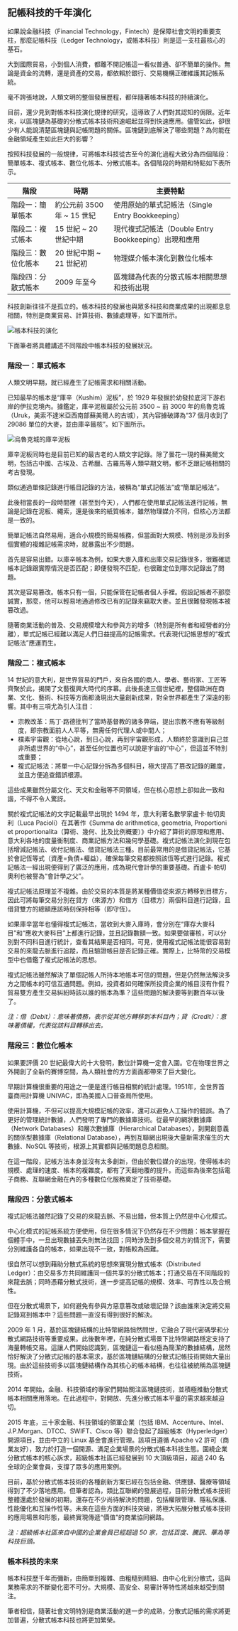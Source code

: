 ## 記帳科技的千年演化

如果說金融科技（Financial Technology，Fintech）是保障社會文明的重要支柱，那麼記帳科技（Ledger Technology，或帳本科技）則是這一支柱最核心的基石。

大到國際貿易，小到個人消費，都離不開記帳這一看似普通、卻不簡單的操作。無論是資金的流轉，還是資產的交易，都依賴於銀行、交易機構正確維護其記帳系統。

毫不誇張地說，人類文明的整個發展歷程，都伴隨著帳本科技的持續演化。

目前，還少見到對帳本科技演化規律的研究，這導致了人們對其認知的侷限。近年來，以區塊鏈為基礎的分散式帳本技術飛速崛起並得到快速應用。儘管如此，卻很少有人能說清楚區塊鏈與記帳問題的關係。區塊鏈到底解決了哪些問題？為何能在金融領域產生如此巨大的影響？

按照科技發展的一般規律，可將帳本科技從古至今的演化過程大致分為四個階段：簡單帳本、複式帳本、數位化帳本、分散式帳本。各個階段的時期和特點如下表所示。

| 階段 | 時期 | 主要特點 |
| --- | --- | --- |
| 階段一：簡單帳本 | 約公元前 3500 年 ~ 15 世紀 | 使用原始的單式記帳法（Single Entry Bookkeeping） |
| 階段二：複式帳本 | 15 世紀 ~ 20 世紀中期 | 現代複式記帳法（Double Entry Bookkeeping）出現和應用 |
| 階段三：數位化帳本 | 20 世紀中期 ~ 21 世紀初 | 物理媒介帳本演化到數位化帳本 |
| 階段四：分散式帳本 | 2009 年至今 | 區塊鏈為代表的分散式帳本相關思想和技術出現 |

科技創新往往不是孤立的。帳本科技的發展也與眾多科技和商業成果的出現都息息相關，特別是商業貿易、計算技術、數據處理等，如下圖所示。

![帳本科技的演化](_images/ledger_history.png)

下面筆者將具體講述不同階段中帳本科技的發展狀況。

### 階段一：單式帳本

人類文明早期，就已經產生了記帳需求和相關活動。

已知最早的帳本是“庫辛（Kushim）泥板”，於 1929 年發掘於幼發拉底河下游右岸的伊拉克境內。據鑑定，庫辛泥板屬於公元前 3500 ~ 前 3000 年的烏魯克城（Uruk，美索不達米亞西南部蘇美爾人的古城），其內容據破譯為“37 個月收到了 29086 單位的大麥，並由庫辛籤核”。如下圖所示。

![烏魯克城的庫辛泥板](_images/kushim.png)

庫辛泥板同時也是目前已知的最古老的人類文字記錄。除了曇花一現的蘇美爾文明，包括古中國、古埃及、古希臘、古羅馬等人類早期文明，都不乏跟記帳相關的考古發現。

類似通過單條記錄進行帳目記錄的方法，被稱為“單式記帳法”或“簡單記帳法”。

此後相當長的一段時間裡（甚至到今天），人們都在使用單式記帳法進行記帳，無論是記錄在泥板、繩索，還是後來的紙質帳本，雖然物理媒介不同，但核心方法都是一致的。

簡單記帳法自然易用，適合小規模的簡易帳務，但當面對大規模、特別是涉及到多個實體的複雜記帳需求時，就暴露出不少問題。

首先是容易出錯。以庫辛帳本為例，如果大麥入庫和出庫交易記錄很多，很難確認帳本記錄跟實際情況是否匹配；即便發現不匹配，也很難定位到哪次記錄出了問題。

其次是容易篡改。帳本只有一個，只能保管在記帳者個人手裡。假設記帳者不那麼誠實，那麼，他可以輕易地通過修改已有的記錄來竊取大麥。並且很難發現帳本被篡改過。

隨著商業活動的普及、交易規模增大和參與方的增多（特別是所有者和經營者的分離），單式記帳已經難以滿足人們日益提高的記帳需求。代表現代記帳思想的“複式記帳法”應運而生。

### 階段二：複式帳本

14 世紀的意大利，是世界貿易的門戶，來自各國的商人、學者、藝術家、工匠等齊聚於此，揭開了文藝復興大時代的序幕。此後長達三個世紀裡，整個歐洲在商業、文化、藝術、科技等方面都湧現出大量創新成果，對全世界都產生了深遠的影響。其中有三項尤為引人注目：

* 宗教改革：馬丁·路德批判了當時基督教的諸多弊端，提出宗教不應有等級制度，即宗教面前人人平等，無需任何代理人或中間人；
* 樸素宇宙觀：從地心說，到日心說，再到宇宙觀形成，人類終於意識到自己並非所處世界的“中心”，甚至任何位置也可以說是宇宙的“中心”，但這並不特別或重要；
* 複式記帳法：將單一中心記錄分拆為多個科目，極大提高了篡改記錄的難度，並且方便追查錯誤根源。

這些成果雖然分屬文化、天文和金融等不同領域，但在核心思想上卻如此一致和諧，不得不令人驚訝。

關於複式記帳法的文字記載最早出現於 1494 年，意大利著名數學家盧卡·帕切奧利（Luca Pacioli）在其著作《Summa de arithmetica, geometria, Proportioni et proportionalita（算術、幾何、比及比例概要）》中介紹了算術的原理和應用、意大利各地的度量衡制度、商業記帳方法和幾何學基礎。複式記帳法演化到現在包括增減記帳法、收付記帳法、借貸記帳法三種。目前最常用的是借貸記帳法，它基於會記恆等式（資產=負債+權益），確保每筆交易都按照該恆等式進行記錄。複式記帳法一經出現便得到了廣泛的應用，成為現代會計學的重要基礎。而盧卡·帕切奧利也被譽為“會計學之父”。

複式記帳法原理並不複雜。由於交易的本質是將某種價值從來源方轉移到目標方，因此可將每筆交易分別在貸方（來源方）和借方（目標方）兩個科目進行記錄，且借貸雙方的總額應該時刻保持相等（即守恆）。

如果庫辛當年也懂得複式記帳法，當收到大麥入庫時，會分別在“庫存大麥科目”和“應收大麥科目”上都進行記錄，並且記錄數額一致。如果要做審核，可以分別對不同科目進行統計，查看其結果是否相同。可見，使用複式記帳法能很容易對交易的來龍去脈進行追蹤，而且驗證帳目是否記錄正確。實際上，比特幣的交易模型中也借鑑了複式記帳法的思想。

複式記帳法雖然解決了單個記帳人所持本地帳本可信的問題，但是仍然無法解決多方之間帳本的可信互通問題。例如，投資者如何確保所投資企業的帳目沒有作假？貿易雙方產生交易糾紛時該以誰的帳本為準？這些問題的解決要等到數百年以後了。

*注：借（Debit）：意味著債務，表示從其他方轉移到本科目內；貸（Credit）：意味著債權，代表從該科目轉移出去。*

### 階段三：數位化帳本

如果要評價 20 世紀最偉大的十大發明，數位計算機一定會入圍。它在物理世界之外開創了全新的賽博空間，為人類社會的方方面面都帶來了巨大變化。

早期計算機很重要的用途之一便是進行帳目相關的統計處理。1951年，全世界首臺商用計算機 UNIVAC，即為美國人口普查局所使用。

使用計算機，不但可以提高大規模記帳的效率，還可以避免人工操作的錯誤。為了更好的管理統計數據，人們發明了專門的數據庫技術。從最早的網狀數據庫（Network Databases）和層次數據庫（Hierarchical Databases），到開創意義的關係型數據庫（Relational Database），再到互聯網出現後大量新需求催生的大數據、NoSQL 等技術，根源上其實都與記帳問題息息相關。

在這一階段，記帳方法本身並沒有太多創新，但由於數位媒介的出現，使得帳本的規模、處理的速度、帳本的複雜度，都有了天翻地覆的提升。而這些為後來包括電子商務、互聯網金融在內的多種數位化服務奠定了技術基礎。


### 階段四：分散式帳本

複式記帳法雖然記錄了交易的來龍去脈、不易出錯，但本質上仍然是中心化模式。

中心化模式的記帳系統方便使用，但在很多情況下仍然存在不少問題：帳本掌握在個體手中，一旦出現數據丟失則無法找回；同時涉及到多個交易方的情況下，需要分別維護各自的帳本，如果出現不一致，對帳較為困難。

很自然可以想到藉助分散式系統的思想來實現分散式帳本（Distributed Ledger）：由交易多方共同維護同一個共享的分散式帳本；打通交易在不同階段的來龍去脈；同時憑藉分散式技術，進一步提高記帳的規模、效率、可靠性以及合規性。

但在分散式場景下，如何避免有參與方惡意篡改或破壞記錄？該由誰來決定將交易記錄寫到帳本中？這些問題一直沒有得到很好的解決。

2009 年 1 月，基於區塊鏈結構的比特幣網路悄然問世，它融合了現代密碼學和分散式網路技術等重要成果。此後數年裡，在純分散式場景下比特幣網路穩定支持了海量轉帳交易。這讓人們開始認識到，區塊鏈這一看似極為簡潔的數據結構，居然恰好解決了分散式記帳的基本需求，基於區塊鏈結構的分散式記帳技術開始大量出現。由於這些技術多以區塊鏈結構作為其核心的帳本結構，也往往被統稱為區塊鏈技術。

2014 年開始，金融、科技領域的專家們開始關注區塊鏈技術，並積極推動分散式帳本相關應用落地。在此過程中，對開放、先進分散式帳本平臺的需求越來越迫切。

2015 年底，三十家金融、科技領域的領軍企業（包括 IBM、Accenture、Intel、J.P.Morgan、DTCC、SWIFT、Cisco 等）聯合發起了超級帳本（Hyperledger）開源項目，並由中立的 Linux 基金會進行管理。該項目遵循 Apache v2 許可（商業友好），致力於打造一個開源、滿足企業場景的分散式帳本科技生態。圍繞企業分散式帳本的核心訴求，超級帳本社區已經發展到 10 大頂級項目，超過 240 名全球的企業會員，支撐了眾多的應用案例。

目前，基於分散式帳本技術的各種創新方案已經在包括金融、供應鏈、醫療等領域得到了不少落地應用。但筆者認為，類比互聯網的發展過程，目前分散式帳本技術整體還處於發展的初期，還存在不少尚待解決的問題，包括權限管理、隱私保護、性能優化和互操作性等。未來在這些方面的科技突破，將極大拓展分散式帳本技術的應用場景和形態，最終實現傳遞“價值”的商業協同網路。

*注：超級帳本社區來自中國的企業會員已經超過 50 家，包括百度、騰訊、華為等科技巨頭。*

### 帳本科技的未來

帳本科技歷千年而彌新，由簡單到複雜、由粗糙到精細、由中心化到分散式，這與業務需求的不斷變化密不可分。大規模、高安全、易審計等特性將越來越受到關注。

筆者相信，隨著社會文明特別是商業活動的進一步的成熟，分散式記帳的需求將更加普遍，分散式帳本科技也將更加繁榮。
